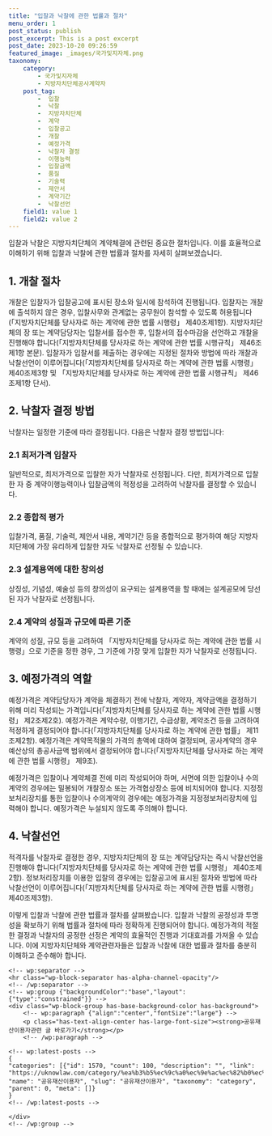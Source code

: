 ```yaml
---
title: "입찰과 낙찰에 관한 법률과 절차"
menu_order: 1
post_status: publish
post_excerpt: This is a post excerpt
post_date: 2023-10-20 09:26:59
featured_image: _images/국가및지자체.png
taxonomy:
    category:
        - 국가및지자체
        - 지방자치단체공사계약자
    post_tag:
        -  입찰
        -  낙찰
        -  지방자치단체
        -  계약
        -  입찰공고
        -  개찰
        -  예정가격
        -  낙찰자 결정
        -  이행능력
        -  입찰금액
        -  품질
        -  기술력
        -  제안서
        -  계약기간
        -  낙찰선언
    field1: value 1
    field2: value 2
---
```



입찰과 낙찰은 지방자치단체의 계약체결에 관련된 중요한 절차입니다. 이를 효율적으로 이해하기 위해 입찰과 낙찰에 관한 법률과 절차를 자세히 살펴보겠습니다. 

## 1. 개찰 절차

개찰은 입찰자가 입찰공고에 표시된 장소와 일시에 참석하여 진행됩니다. 입찰자는 개찰에 출석하지 않은 경우, 입찰사무와 관계없는 공무원이 참석할 수 있도록 허용됩니다(「지방자치단체를 당사자로 하는 계약에 관한 법률 시행령」 제40조제1항). 지방자치단체의 장 또는 계약담당자는 입찰서를 접수한 후, 입찰서의 접수마감을 선언하고 개찰을 진행해야 합니다(「지방자치단체를 당사자로 하는 계약에 관한 법률 시행규칙」 제46조제1항 본문). 입찰자가 입찰서를 제출하는 경우에는 지정된 절차와 방법에 따라 개찰과 낙찰선언이 이루어집니다(「지방자치단체를 당사자로 하는 계약에 관한 법률 시행령」 제40조제3항 및 「지방자치단체를 당사자로 하는 계약에 관한 법률 시행규칙」 제46조제1항 단서).

## 2. 낙찰자 결정 방법

낙찰자는 일정한 기준에 따라 결정됩니다. 다음은 낙찰자 결정 방법입니다:

### 2.1 최저가격 입찰자

일반적으로, 최저가격으로 입찰한 자가 낙찰자로 선정됩니다. 다만, 최저가격으로 입찰한 자 중 계약이행능력이나 입찰금액의 적정성을 고려하여 낙찰자를 결정할 수 있습니다.

### 2.2 종합적 평가

입찰가격, 품질, 기술력, 제안서 내용, 계약기간 등을 종합적으로 평가하여 해당 지방자치단체에 가장 유리하게 입찰한 자도 낙찰자로 선정될 수 있습니다.

### 2.3 설계용역에 대한 창의성

상징성, 기념성, 예술성 등의 창의성이 요구되는 설계용역을 할 때에는 설계공모에 당선된 자가 낙찰자로 선정됩니다.

### 2.4 계약의 성질과 규모에 따른 기준

계약의 성질, 규모 등을 고려하여 「지방자치단체를 당사자로 하는 계약에 관한 법률 시행령」으로 기준을 정한 경우, 그 기준에 가장 맞게 입찰한 자가 낙찰자로 선정됩니다.

## 3. 예정가격의 역할

예정가격은 계약담당자가 계약을 체결하기 전에 낙찰자, 계약자, 계약금액을 결정하기 위해 미리 작성되는 가격입니다(「지방자치단체를 당사자로 하는 계약에 관한 법률 시행령」 제2조제2호). 예정가격은 계약수량, 이행기간, 수급상황, 계약조건 등을 고려하여 적정하게 결정되어야 합니다(「지방자치단체를 당사자로 하는 계약에 관한 법률」 제11조제2항). 예정가격은 계약목적물의 가격의 총액에 대하여 결정되며, 공사계약의 경우 예산상의 총공사금액 범위에서 결정되어야 합니다(「지방자치단체를 당사자로 하는 계약에 관한 법률 시행령」 제9조).

예정가격은 입찰이나 계약체결 전에 미리 작성되어야 하며, 서면에 의한 입찰이나 수의계약의 경우에는 밀봉되어 개찰장소 또는 가격협상장소 등에 비치되어야 합니다. 지정정보처리장치를 통한 입찰이나 수의계약의 경우에는 예정가격을 지정정보처리장치에 입력해야 합니다. 예정가격은 누설되지 않도록 주의해야 합니다.

## 4. 낙찰선언

적격자를 낙찰자로 결정한 경우, 지방자치단체의 장 또는 계약담당자는 즉시 낙찰선언을 진행해야 합니다(「지방자치단체를 당사자로 하는 계약에 관한 법률 시행령」 제40조제2항). 정보처리장치를 이용한 입찰의 경우에는 입찰공고에 표시된 절차와 방법에 따라 낙찰선언이 이루어집니다(「지방자치단체를 당사자로 하는 계약에 관한 법률 시행령」 제40조제3항).

이렇게 입찰과 낙찰에 관한 법률과 절차를 살펴봤습니다. 입찰과 낙찰의 공정성과 투명성을 확보하기 위해 법률과 절차에 따라 정확하게 진행되어야 합니다. 예정가격의 적절한 결정과 낙찰자의 공정한 선정은 계약의 효율적인 진행과 기대효과를 가져올 수 있습니다. 이에 지방자치단체와 계약관련자들은 입찰과 낙찰에 대한 법률과 절차를 충분히 이해하고 준수해야 합니다.

    <!-- wp:separator -->
    <hr class="wp-block-separator has-alpha-channel-opacity"/>
    <!-- /wp:separator -->
    <!-- wp:group {"backgroundColor":"base","layout":{"type":"constrained"}} -->
    <div class="wp-block-group has-base-background-color has-background">
        <!-- wp:paragraph {"align":"center","fontSize":"large"} -->
        <p class="has-text-align-center has-large-font-size"><strong>공유재산이용자관련 글 바로가기</strong></p>
        <!-- /wp:paragraph -->
        
    <!-- wp:latest-posts -->
    {
    "categories": [{"id": 1570, "count": 100, "description": "", "link": "https://uknowlaw.com/category/%ea%b3%b5%ec%9c%a0%ec%9e%ac%ec%82%b0%ec%9d%b4%ec%9a%a9%ec%9e%90/", "name": "공유재산이용자", "slug": "공유재산이용자", "taxonomy": "category", "parent": 0, "meta": []}
    }
    <!-- /wp:latest-posts -->
    
    </div>
    <!-- /wp:group -->
    